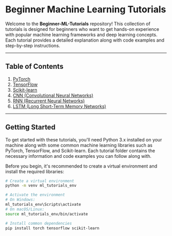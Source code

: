 # Beginner Machine Learning Tutorials

Welcome to the **Beginner-ML-Tutorials** repository! This collection of tutorials is designed for beginners who want to get hands-on experience with popular machine learning frameworks and deep learning concepts. Each tutorial provides a detailed explanation along with code examples and step-by-step instructions.

---

## **Table of Contents**

1. [PyTorch](#pytorch)
2. [TensorFlow](#tensorflow)
3. [Scikit-learn](#scikit-learn)
4. [CNN (Convolutional Neural Networks)](#cnn)
5. [RNN (Recurrent Neural Networks)](#rnn)
6. [LSTM (Long Short-Term Memory Networks)](#lstm)

---

## **Getting Started**

To get started with these tutorials, you'll need Python 3.x installed on your machine along with some common machine learning libraries such as PyTorch, TensorFlow, and Scikit-learn. Each tutorial folder contains the necessary information and code examples you can follow along with.

Before you begin, it's recommended to create a virtual environment and install the required libraries:

```bash
# Create a virtual environment
python -m venv ml_tutorials_env

# Activate the environment
# On Windows:
ml_tutorials_env\Scripts\activate
# On macOS/Linux:
source ml_tutorials_env/bin/activate

# Install common dependencies
pip install torch tensorflow scikit-learn

